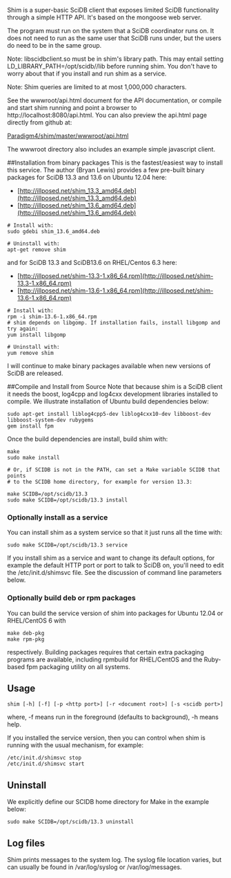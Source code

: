 Shim is a super-basic SciDB client that exposes limited SciDB functionality
through a simple HTTP API. It's based on the mongoose web server.

The program must run on the system that a SciDB coordinator runs on. It does
not need to run as the same user that SciDB runs under, but the users do need
to be in the same group.

Note: libscidbclient.so must be in shim's library path. This may entail setting
LD_LIBRARY_PATH=/opt/scidb/<whatever>/lib  before running shim.  You don't have
to worry about that if you install and run shim as a service.

Note: Shim queries are limited to at most 1,000,000 characters.

See the wwwroot/api.html document for the API documentation, or compile and
start shim running and point a browser to http://localhost:8080/api.html.
You can also preview the api.html page directly from github at:

[Paradigm4/shim/master/wwwroot/api.html](http://htmlpreview.github.com/?https://raw.github.com/Paradigm4/shim/master/wwwroot/api.html)


The wwwroot directory also includes an example simple javascript client.

##Installation from binary packages
This is the fastest/easiest way to install this service.
The author (Bryan Lewis) provides a few pre-built binary packages for SciDB 13.3 and 13.6 on Ubuntu 12.04 here:

* [http://illposed.net/shim_13.3_amd64.deb](http://illposed.net/shim_13.3_amd64.deb)
* [http://illposed.net/shim_13.6_amd64.deb](http://illposed.net/shim_13.6_amd64.deb)

```
# Install with:
sudo gdebi shim_13.6_amd64.deb

# Uninstall with:
apt-get remove shim
```

and for SciDB 13.3 and SciDB13.6 on RHEL/Centos 6.3 here:

* [http://illposed.net/shim-13.3-1.x86_64.rpm](http://illposed.net/shim-13.3-1.x86_64.rpm)
* [http://illposed.net/shim-13.6-1.x86_64.rpm](http://illposed.net/shim-13.6-1.x86_64.rpm)

```
# Install with:
rpm -i shim-13.6-1.x86_64.rpm
# shim depends on libgomp. If installation fails, install libgomp and try again:
yum install libgomp

# Uninstall with:
yum remove shim
```
I will continue to make binary packages available when new versions of SciDB are released.


##Compile and Install from Source
Note that because shim is a SciDB client it needs the boost, log4cpp and log4cxx development libraries installed to compile. We illustrate installation of Ubuntu build dependencies below:
```
sudo apt-get install liblog4cpp5-dev liblog4cxx10-dev libboost-dev libboost-system-dev rubygems
gem install fpm
```
Once the build dependencies are install, build shim with:
```
make
sudo make install

# Or, if SCIDB is not in the PATH, can set a Make variable SCIDB that points
# to the SCIDB home directory, for example for version 13.3:

make SCIDB=/opt/scidb/13.3
sudo make SCIDB=/opt/scidb/13.3 install

```
### Optionally install as a service
You can install shim as a system service so that it just runs all the time with:
```
sudo make SCIDB=/opt/scidb/13.3 service
```
If you install shim as a service and want to change its default options, for example the default HTTP port or port to talk to SciDB on, you'll need to edit the /etc/init.d/shimsvc file. See the discussion of command line parameters below.
### Optionally build deb or rpm packages
You can build the service version of shim into packages for Ubuntu 12.04 or RHEL/CentOS 6 with
```
make deb-pkg
make rpm-pkg
```
respectively. Building packages requires that certain extra packaging programs are available,
including rpmbuild for RHEL/CentOS and the Ruby-based fpm packaging utility on all systems.

## Usage
```
shim [-h] [-f] [-p <http port>] [-r <document root>] [-s <scidb port>]
```
where, -f means run in the foreground (defaults to background), -h means help.

If you installed the service version, then you can control when shim is running with the usual mechanism, for example:
```
/etc/init.d/shimsvc stop
/etc/init.d/shimsvc start
```

## Uninstall
We explicitly define our SCIDB home directory for Make in the example below:
```
sudo make SCIDB=/opt/scidb/13.3 uninstall
```


## Log files
Shim prints messages to the system log. The syslog file location varies, but can usually be found in /var/log/syslog or /var/log/messages.
